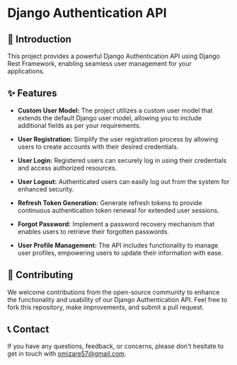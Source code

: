 # Django Authentication API

## 🚀 Introduction
This project provides a powerful Django Authentication API using Django Rest Framework, enabling seamless user management for your applications.

## ✨ Features
- **Custom User Model:** The project utilizes a custom user model that extends the default Django user model, allowing you to include additional fields as per your requirements.

- **User Registration:** Simplify the user registration process by allowing users to create accounts with their desired credentials.

- **User Login:** Registered users can securely log in using their credentials and access authorized resources.

- **User Logout:** Authenticated users can easily log out from the system for enhanced security.

- **Refresh Token Generation:** Generate refresh tokens to provide continuous authentication token renewal for extended user sessions.

- **Forgot Password:** Implement a password recovery mechanism that enables users to retrieve their forgotten passwords.

- **User Profile Management:** The API includes functionality to manage user profiles, empowering users to update their information with ease.



## 🤝 Contributing
We welcome contributions from the open-source community to enhance the functionality and usability of our Django Authentication API. Feel free to fork this repository, make improvements, and submit a pull request.

## 📞 Contact
If you have any questions, feedback, or concerns, please don't hesitate to get in touch with 
omizare57@gmail.com.
